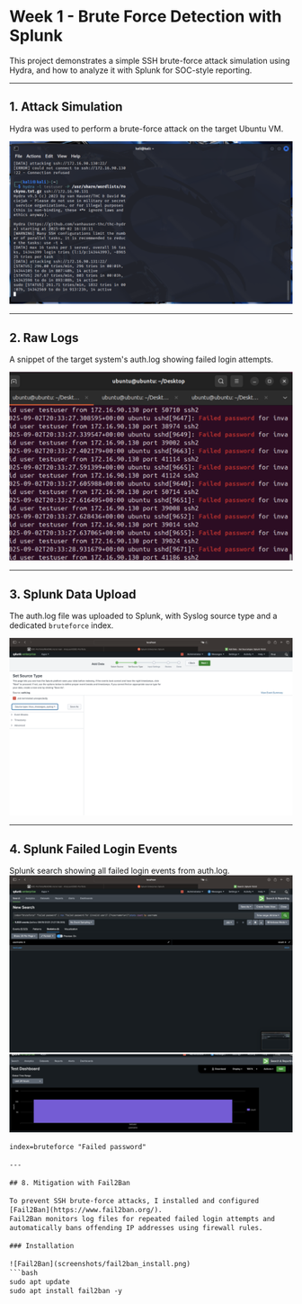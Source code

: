 # Week 1 - Brute Force Detection with Splunk

This project demonstrates a simple SSH brute-force attack simulation using Hydra, and how to analyze it with Splunk for SOC-style reporting.

---

## 1. Attack Simulation
Hydra was used to perform a brute-force attack on the target Ubuntu VM.

![Hydra Attack](screenshots/hydra_attack.png)

---

## 2. Raw Logs
A snippet of the target system's auth.log showing failed login attempts.

![Auth Log Snippet](screenshots/raw_logs.png)

---

## 3. Splunk Data Upload
The auth.log file was uploaded to Splunk, with Syslog source type and a dedicated `bruteforce` index.

![Splunk Upload](screenshots/splunk_source_type.png)

---

## 4. Splunk Failed Login Events
Splunk search showing all failed login events from auth.log.
![Splunk Upload](screenshots/splunk_search.png)
![Splunk Upload](screenshots/splunk_dashboard.png)


```spl
index=bruteforce "Failed password"

---

## 8. Mitigation with Fail2Ban

To prevent SSH brute-force attacks, I installed and configured [Fail2Ban](https://www.fail2ban.org/).  
Fail2Ban monitors log files for repeated failed login attempts and automatically bans offending IP addresses using firewall rules.  

### Installation

![Fail2Ban](screenshots/fail2ban_install.png)
```bash
sudo apt update
sudo apt install fail2ban -y



